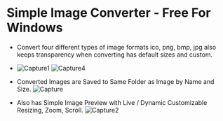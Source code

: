# Simple Image Converter - Free For Windows

* Convert four different types of image formats ico, png, bmp, jpg also keeps transparency when converting has default sizes and custom.
* ![Capture1](https://github.com/user-attachments/assets/362e80b7-acf6-4c93-8d10-738529f2684f) ![Capture4](https://github.com/user-attachments/assets/9280a66c-021a-4447-833c-6ca39ebe09d4)

  
* Converted Images are Saved to Same Folder as Image by Name and Size.
![Capture](https://github.com/user-attachments/assets/de8d5d21-06a3-45dd-8f89-9a07119cbb41)

* Also has Simple Image Preview with Live / Dynamic Customizable Resizing, Zoom, Scroll.
![Capture2](https://github.com/user-attachments/assets/96b64013-a389-4b62-8c0e-e71934b57b3a)

